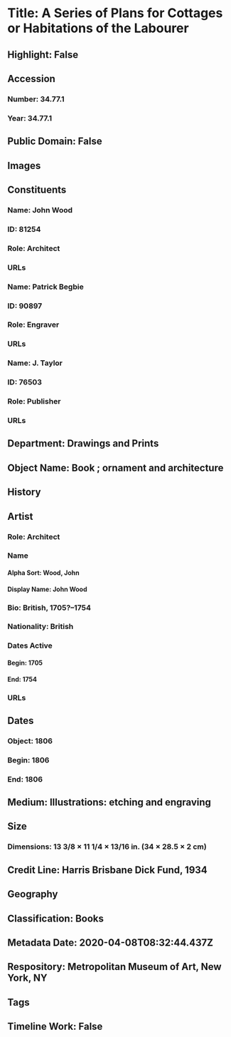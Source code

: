 # Title: A Series of Plans for Cottages or Habitations of the Labourer
## Highlight: False
## Accession
### Number: 34.77.1
### Year: 34.77.1
## Public Domain: False
## Images
## Constituents
### Name: John Wood
### ID: 81254
### Role: Architect
### URLs
### Name: Patrick Begbie
### ID: 90897
### Role: Engraver
### URLs
### Name: J. Taylor
### ID: 76503
### Role: Publisher
### URLs
## Department: Drawings and Prints
## Object Name: Book ; ornament and architecture
## History
## Artist
### Role: Architect
### Name
#### Alpha Sort: Wood, John
#### Display Name: John Wood
### Bio: British, 1705?–1754
### Nationality: British
### Dates Active
#### Begin: 1705
#### End: 1754
### URLs
## Dates
### Object: 1806
### Begin: 1806
### End: 1806
## Medium: Illustrations: etching and engraving
## Size
### Dimensions: 13 3/8 × 11 1/4 × 13/16 in. (34 × 28.5 × 2 cm)
## Credit Line: Harris Brisbane Dick Fund, 1934
## Geography
## Classification: Books
## Metadata Date: 2020-04-08T08:32:44.437Z
## Respository: Metropolitan Museum of Art, New York, NY
## Tags
## Timeline Work: False